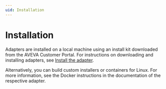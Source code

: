 ```yaml
---
uid: Installation
---
```


# Installation

Adapters are installed on a local machine using an install kit downloaded from the AVEVA Customer Portal. For instructions on downloading and installing adapters, see [Install the adapter](xref:InstallTheAdapter).

Alternatively, you can build custom installers or containers for Linux. For more information, see the Docker instructions in the documentation of the respective adapter.
